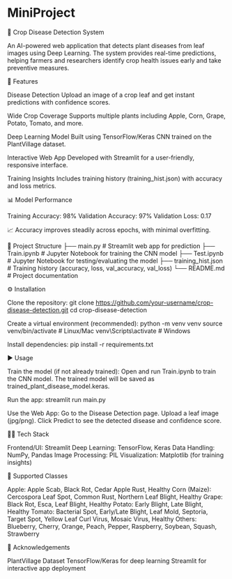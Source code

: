 # MiniProject
🌱 Crop Disease Detection System

An AI-powered web application that detects plant diseases from leaf images using Deep Learning.
The system provides real-time predictions, helping farmers and researchers identify crop health issues early and take preventive measures.

🚀 Features

Disease Detection
Upload an image of a crop leaf and get instant predictions with confidence scores.

Wide Crop Coverage
Supports multiple plants including Apple, Corn, Grape, Potato, Tomato, and more.

Deep Learning Model
Built using TensorFlow/Keras CNN trained on the PlantVillage dataset.

Interactive Web App
Developed with Streamlit for a user-friendly, responsive interface.

Training Insights
Includes training history (training_hist.json) with accuracy and loss metrics.

📊 Model Performance

Training Accuracy: 98%
Validation Accuracy: 97%
Validation Loss: 0.17

📈 Accuracy improves steadily across epochs, with minimal overfitting.

📂 Project Structure
├── main.py                 # Streamlit web app for prediction
├── Train.ipynb             # Jupyter Notebook for training the CNN model
├── Test.ipynb              # Jupyter Notebook for testing/evaluating the model
├── training_hist.json      # Training history (accuracy, loss, val_accuracy, val_loss)
└── README.md               # Project documentation

⚙️ Installation

Clone the repository:
git clone https://github.com/your-username/crop-disease-detection.git
cd crop-disease-detection

Create a virtual environment (recommended):
python -m venv venv
source venv/bin/activate   # Linux/Mac
venv\Scripts\activate      # Windows

Install dependencies:
pip install -r requirements.txt

▶️ Usage

Train the model (if not already trained):
Open and run Train.ipynb to train the CNN model.
The trained model will be saved as trained_plant_disease_model.keras.

Run the app:
streamlit run main.py

Use the Web App:
Go to the Disease Detection page.
Upload a leaf image (jpg/png).
Click Predict to see the detected disease and confidence score.

🧑‍💻 Tech Stack

Frontend/UI: Streamlit
Deep Learning: TensorFlow, Keras
Data Handling: NumPy, Pandas
Image Processing: PIL
Visualization: Matplotlib (for training insights)

🌾 Supported Classes

Apple: Apple Scab, Black Rot, Cedar Apple Rust, Healthy
Corn (Maize): Cercospora Leaf Spot, Common Rust, Northern Leaf Blight, Healthy
Grape: Black Rot, Esca, Leaf Blight, Healthy
Potato: Early Blight, Late Blight, Healthy
Tomato: Bacterial Spot, Early/Late Blight, Leaf Mold, Septoria, Target Spot, Yellow Leaf Curl Virus, Mosaic Virus, Healthy
Others: Blueberry, Cherry, Orange, Peach, Pepper, Raspberry, Soybean, Squash, Strawberry

🌟 Acknowledgements

PlantVillage Dataset
TensorFlow/Keras for deep learning
Streamlit for interactive app deployment
